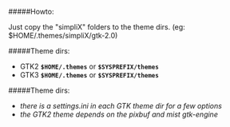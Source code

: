#####Howto:

Just copy the "simpliX" folders to the theme dirs. (eg: $HOME/.themes/simpliX/gtk-2.0)

#####Theme dirs:

* GTK2 **`$HOME/.themes`** or **`$SYSPREFIX/themes`** 
* GTK3 **`$HOME/.themes`** or **`$SYSPREFIX/themes`** 

#####Theme dirs:

* *there is a settings.ini in each GTK theme dir for a few options*
* *the GTK2 theme depends on the pixbuf and mist gtk-engine*
